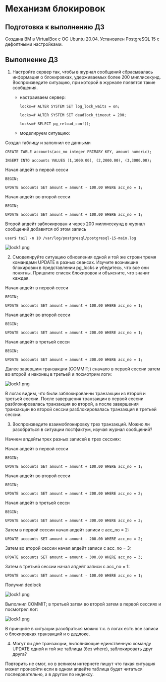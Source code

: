 # Механизм блокировок

## Подготовка к выполнению ДЗ
Создана ВМ в VirtualBox с ОС Ubuntu 20.04. Установлен PostgreSQL 15 с дефолтными настройками.

## Выполнение ДЗ

1. Настройте сервер так, чтобы в журнал сообщений сбрасывалась информация о блокировках, удерживаемых более 200 миллисекунд. Воспроизведите ситуацию, при которой в журнале появятся такие сообщения.
    * настраиваем сервер:
	
      ```locks=# ALTER SYSTEM SET log_lock_waits = on;```
	  
	  ```locks=# ALTER SYSTEM SET deadlock_timeout = 200;```
	  
	  ```locks=# SELECT pg_reload_conf();```
	
    * моделируем ситуацию:

Создал таблицу и заполнил ее данными

```CREATE TABLE accounts(acc_no integer PRIMARY KEY, amount numeric);```

```INSERT INTO accounts VALUES (1,1000.00), (2,2000.00), (3,3000.00);```

Начал апдейт в первой сесси

```BEGIN;```

```UPDATE accounts SET amount = amount - 100.00 WHERE acc_no = 1;```
   
Начал апдейт во второй сесси

```BEGIN;```

```UPDATE accounts SET amount = amount + 100.00 WHERE acc_no = 1;```
   
Второй апдейт заблокирован и через 200 миллисекунд в журнал сообщений добавится об этом запись

```user$ tail -n 10 /var/log/postgresql/postgresql-15-main.log```

<img src="/HW07/xxx/1.PNG" alt="lock1.png" /> 


2. Смоделируйте ситуацию обновления одной и той же строки тремя командами UPDATE в разных сеансах. Изучите возникшие блокировки в представлении pg_locks и убедитесь, что все они понятны. Пришлите список блокировок и объясните, что значит каждая.

Начал апдейт в первой сесси

```BEGIN;```

```UPDATE accounts SET amount = amount + 100.00 WHERE acc_no = 1;```
   
Начал апдейт во второй сесси

```BEGIN;```

```UPDATE accounts SET amount = amount + 200.00 WHERE acc_no = 1;```

Начал апдейт в третьей сесси

```BEGIN;```

```UPDATE accounts SET amount = amount + 300.00 WHERE acc_no = 1;```

Далее завершим транзакции (COMMIT;) сначало в первой сессии затем во второй и наконец в третьей и посмотрим логи:

<img src="/HW07/xxx/2.PNG" alt="lock1.png" />

В логах видим, что были заблокированны транзакции из второй и третьей сессии. После завершения транзакции в первой сессии разблокировалась транзакция во второй, а после завершения транзакции во второй сессии разблокировалась транзакция в третьей сессии.

3. Воспроизведите взаимоблокировку трех транзакций. Можно ли разобраться в ситуации постфактум, изучая журнал сообщений?

Начнем апдейты трех разных записей в трех сессиях:

Начал апдейт в первой сесси

```BEGIN;```

```UPDATE accounts SET amount = amount + 100.00 WHERE acc_no = 1;```
   
Начал апдейт во второй сесси

```BEGIN;```

```UPDATE accounts SET amount = amount + 200.00 WHERE acc_no = 2;```

Начал апдейт в третьей сесси

```BEGIN;```

```UPDATE accounts SET amount = amount + 300.00 WHERE acc_no = 3;```

Затем в первой сессии начал апдейт записи с acc_no = 2:

```UPDATE accounts SET amount = amount - 200.00 WHERE acc_no = 2;```

Затем во второй сессии начал апдейт записи с acc_no = 3:

```UPDATE accounts SET amount = amount - 300.00 WHERE acc_no = 3;```

Затем в третьей сессии начал апдейт записи с acc_no = 1:

```UPDATE accounts SET amount = amount - 100.00 WHERE acc_no = 1;```

Получил dedlock

<img src="/HW07/xxx/3.PNG" alt="lock1.png" />

Выполнил COMMIT; в третьей затем во второй затем в первой сессиях и посмотрел лог:

<img src="/HW07/xxx/4.PNG" alt="lock1.png" />

В принципе в ситуации разобраться можно т.к. в логах есть все записи о блокировках транзакций и о дедлоке.

4. Могут ли две транзакции, выполняющие единственную команду UPDATE одной и той же таблицы (без where), заблокировать друг друга?

Повторить не смог, но в великом интернете пишут что такая ситуация может произойти если в одном апдейте таблица будет читаться последовательно, а в другом по индексу.
